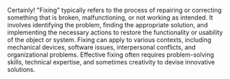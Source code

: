 Certainly! "Fixing" typically refers to the process of repairing or correcting something that is broken, malfunctioning, or not working as intended. It involves identifying the problem, finding the appropriate solution, and implementing the necessary actions to restore the functionality or usability of the object or system. Fixing can apply to various contexts, including mechanical devices, software issues, interpersonal conflicts, and organizational problems. Effective fixing often requires problem-solving skills, technical expertise, and sometimes creativity to devise innovative solutions.
